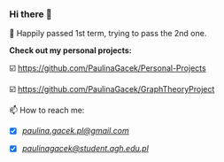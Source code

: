 ### Hi there 👋

🤔 Happily passed 1st term, trying to pass the 2nd one.

**Check out my personal projects:** 

☑️ https://github.com/PaulinaGacek/Personal-Projects 

☑️ https://github.com/PaulinaGacek/GraphTheoryProject


📫 How to reach me: 

- [x] *paulina.gacek.pl@gmail.com*

- [x] *paulinagacek@student.agh.edu.pl*

